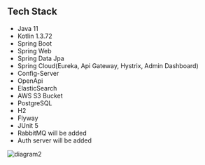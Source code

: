 
## Tech Stack

- Java 11
- Kotlin 1.3.72
- Spring Boot
- Spring Web
- Spring Data Jpa
- Spring Cloud(Eureka, Api Gateway, Hystrix, Admin Dashboard)
- Config-Server
- OpenApi
- ElasticSearch
- AWS S3 Bucket
- PostgreSQL
- H2 
- Flyway
- JUnit 5
- RabbitMQ will be added
- Auth server will be added

![diagram2](https://user-images.githubusercontent.com/62665901/173040505-5b80181c-1857-434b-818f-53e190d5def8.PNG)
